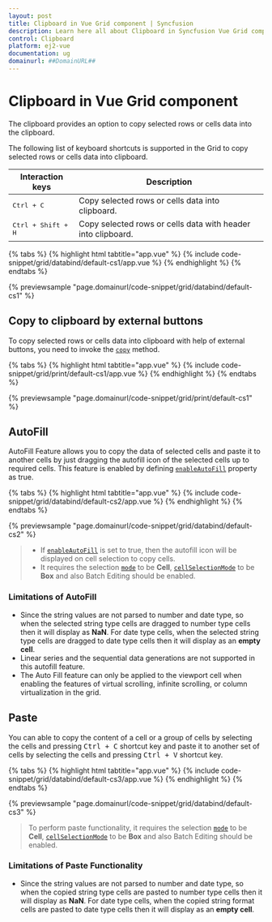 ```yaml
---
layout: post
title: Clipboard in Vue Grid component | Syncfusion
description: Learn here all about Clipboard in Syncfusion Vue Grid component of Syncfusion Essential JS 2 and more.
control: Clipboard 
platform: ej2-vue
documentation: ug
domainurl: ##DomainURL##
---
```


# Clipboard in Vue Grid component

The clipboard provides an option to copy selected rows or cells data into the clipboard.

The following list of keyboard shortcuts is supported in the Grid to copy selected rows or cells data into clipboard.

Interaction keys |Description
-----|-----
<kbd>Ctrl + C</kbd> |Copy selected rows or cells data into clipboard.
<kbd>Ctrl + Shift + H</kbd> |Copy selected rows or cells data with header into clipboard.

{% tabs %}
{% highlight html tabtitle="app.vue" %}
{% include code-snippet/grid/databind/default-cs1/app.vue %}
{% endhighlight %}
{% endtabs %}
        
{% previewsample "page.domainurl/code-snippet/grid/databind/default-cs1" %}

## Copy to clipboard by external buttons

To copy selected rows or cells data into clipboard with help of external buttons, you need to invoke the [`copy`](https://ej2.syncfusion.com/vue/documentation/api/grid/clipboard/#copy) method.

{% tabs %}
{% highlight html tabtitle="app.vue" %}
{% include code-snippet/grid/print/default-cs1/app.vue %}
{% endhighlight %}
{% endtabs %}
        
{% previewsample "page.domainurl/code-snippet/grid/print/default-cs1" %}

## AutoFill

AutoFill Feature allows you to copy the data of selected cells and paste it to another cells by just dragging the autofill icon of the selected cells up to required cells. This feature is enabled by defining [`enableAutoFill`](https://ej2.syncfusion.com/vue/documentation/api/grid/#enableautofill) property as true.

{% tabs %}
{% highlight html tabtitle="app.vue" %}
{% include code-snippet/grid/databind/default-cs2/app.vue %}
{% endhighlight %}
{% endtabs %}
        
{% previewsample "page.domainurl/code-snippet/grid/databind/default-cs2" %}

> * If [`enableAutoFill`](https://ej2.syncfusion.com/vue/documentation/api/grid/#enableautofill) is set to true, then the autofill icon will be displayed on cell selection to copy cells.
> * It requires the selection [`mode`](https://ej2.syncfusion.com/vue/documentation/api/grid/selectionMode/) to be **Cell**,  [`cellSelectionMode`](https://ej2.syncfusion.com/vue/documentation/api/grid/cellSelectionMode/) to be **Box** and also Batch Editing should be enabled.

### Limitations of AutoFill

* Since the string values are not parsed to number and date type, so when the selected string type cells are dragged to number type cells then it will display as **NaN**. For date type cells, when the selected string type cells are dragged to date type cells then it will display as an **empty cell**.
* Linear series and the sequential data generations are not supported in this autofill feature.
* The Auto Fill feature can only be applied to the viewport cell when enabling the features of virtual scrolling, infinite scrolling, or column virtualization in the grid.

## Paste

You can able to copy the content of a cell or a group of cells by selecting the cells and pressing <kbd>Ctrl + C</kbd> shortcut key and paste it to another set of cells by selecting the cells and pressing <kbd>Ctrl + V</kbd> shortcut key.

{% tabs %}
{% highlight html tabtitle="app.vue" %}
{% include code-snippet/grid/databind/default-cs3/app.vue %}
{% endhighlight %}
{% endtabs %}
        
{% previewsample "page.domainurl/code-snippet/grid/databind/default-cs3" %}

> To perform paste functionality, it requires the selection [`mode`](https://ej2.syncfusion.com/vue/documentation/api/grid/selectionMode/) to be **Cell**,  [`cellSelectionMode`](https://ej2.syncfusion.com/vue/documentation/api/grid/cellSelectionMode/) to be **Box** and also Batch Editing should be enabled.

### Limitations of Paste Functionality

* Since the string values are not parsed to number and date type, so when the copied string type cells are pasted to number type cells then it will display as **NaN**. For date type cells, when the copied string format cells are pasted to date type cells then it will display as an **empty cell**.